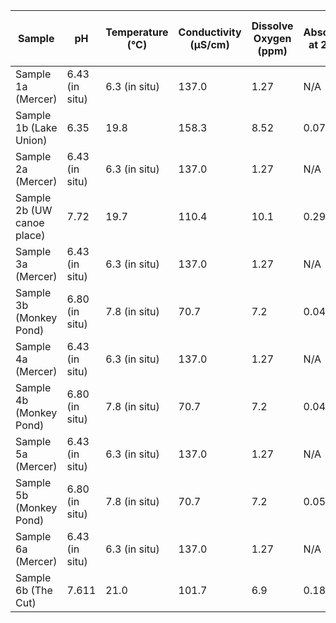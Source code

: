 |Sample|pH|Temperature (&deg;C)|Conductivity (&#181;S/cm)| Dissolve Oxygen (ppm)|Absorbance at 254 nm| Dissolved Organic Carbon (mg C/L)|
|-------|----|----|----|----|----|----|
Sample 1a (Mercer)| 6.43 (in situ) | 6.3 (in situ) | 137.0 | 1.27 | N/A | 54.4|
Sample 1b (Lake Union) | 6.35 | 19.8 | 158.3 | 8.52 | 0.0742 | 3.87 |
Sample 2a (Mercer)| 6.43 (in situ) | 6.3 (in situ) | 137.0 | 1.27 | N/A | 54.4|
Sample 2b (UW canoe place) | 7.72 | 19.7 | 110.4 | 10.1 | 0.2995 | 2.53 |
Sample 3a (Mercer)| 6.43 (in situ) | 6.3 (in situ) | 137.0 | 1.27 | N/A | 54.4|
Sample 3b (Monkey Pond) | 6.80 (in situ) | 7.8 (in situ) | 70.7 | 7.2 | 0.0478 | 3.3|
Sample 4a (Mercer)| 6.43 (in situ) | 6.3 (in situ) | 137.0 | 1.27 | N/A | 54.4|
Sample 4b (Monkey Pond) | 6.80 (in situ) | 7.8 (in situ) | 70.7 | 7.2 | 0.0496 | 3.1|
Sample 5a (Mercer)| 6.43 (in situ) | 6.3 (in situ) | 137.0 | 1.27 | N/A | 54.4|
Sample 5b (Monkey Pond) | 6.80 (in situ) | 7.8 (in situ) | 70.7 | 7.2 | 0.0537 | 3.0|
Sample 6a (Mercer)| 6.43 (in situ) | 6.3 (in situ) | 137.0 | 1.27 | N/A | 54.4|
Sample 6b (The Cut) | 7.611 | 21.0 | 101.7 | 6.9 | 0.1809 | 2.0|